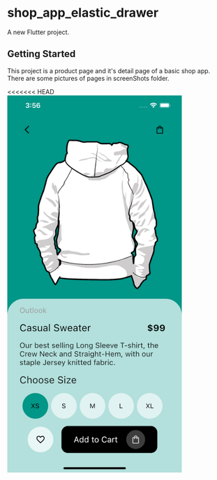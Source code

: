 # shop_app_elastic_drawer

A new Flutter project.

## Getting Started

This project is a product page and it's detail page of a basic shop app.
There are some pictures of pages in screenShots folder.

<<<<<<< HEAD
<img src="ScreenShots/detail_page.jpg" alt="a" width="400"/>

